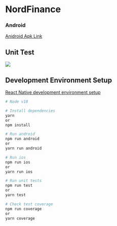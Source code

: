 # NordFinance

### Android

[Anidroid Apk Link](https://drive.google.com/file/d/1GMhQhfsXOoJcJOBo58aRxpfeQivfEFyo/view)

## Unit Test

<img src="https://iili.io/HPgXGgj.png"/>

## Development Environment Setup

[React Native development environment setup](https://reactnative.dev/docs/environment-setup)

```bash
# Node v18
```

```bash
# Install dependencies
yarn
or
npm install
```

```bash
# Run android
npm run android
or
yarn run android
```

```bash
# Run ios
npm run ios
or
yarn run ios
```

```bash
# Run unit tests
npm run test
or
yarn test
```

```bash
# Check test coverage
npm run coverage
or
yarn coverage
```
